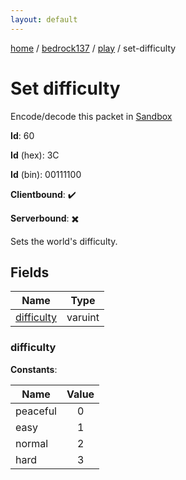 ```yaml
---
layout: default
---
```


[home](/)  /  [bedrock137](/protocol/bedrock137)  /  [play](/protocol/bedrock137/play)  /  set-difficulty

# Set difficulty

Encode/decode this packet in [Sandbox](../../../sandbox/bedrock137#Play.SetDifficulty)

**Id**: 60

**Id** (hex): 3C

**Id** (bin): 00111100

**Clientbound**: ✔️

**Serverbound**: ✖️

Sets the world's difficulty.

## Fields

Name | Type
---|---
[difficulty](#difficulty) | varuint

### difficulty

**Constants**:

Name | Value
---|:---:
peaceful | 0
easy | 1
normal | 2
hard | 3
